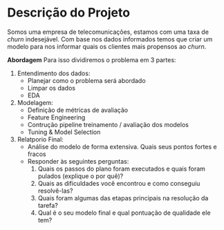# Descrição do Projeto

Somos uma empresa de telecomunicações, estamos com uma taxa de _churn_ indesejável. Com base nos dados informados temos que criar um modelo para nos informar quais os clientes mais propensos ao _churn_.

**Abordagem** 
Para isso dividiremos o problema em 3 partes:<br>
1. Entendimento dos dados:
    - Planejar como o problema será abordado
    - Limpar os dados
    - EDA
2. Modelagem:
    - Definição de métricas de avaliação
    - Feature Engineering
    - Contrução pipeline treinamento / avaliação dos modelos
    - Tuning & Model Selection
3. Relatporio Final:
    - Análise do modelo de forma extensiva. Quais seus pontos fortes e fracos
    - Responder às seguintes perguntas:<br>
        1) Quais os passos do plano foram executados e quais foram pulados (explique o por quê)?<br>
        2) Quais as dificuldades você encontrou e como conseguiu resolvê-las?<br>
        3) Quais foram algumas das etapas principais na resolução da tarefa?<br>
        4) Qual é o seu modelo final e qual pontuação de qualidade ele tem?<br>
